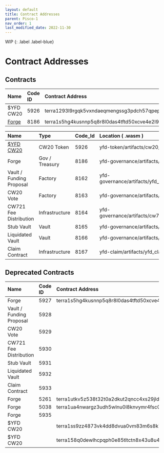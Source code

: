 ```yaml
---
layout: default
title: Contract Addresses
parent: Pisco-1
nav_order: 1
last_modified_date: 2022-11-30
---
```


WIP
{: .label .label-blue}

# Contract Addresses

## Contracts

| Name      | Code ID | Contract Address |
|:----------|:--------|:------------------------------------------------------------------|
| $YFD CW20 |  5926   | terra1293l9rgqk5vxndaeqmengssg3pdch57qpepgslh7p2sg3lqd87rss8du4s  |
| [Forge](https://finder.terra.money/testnet/tx/5A19601786BC095E54FB76451D442AAD4B44D6055E798CC9F47D637165CF47C2)     | 8186    | terra1s5hg4kusnnp5q8r8l0das4tftd50xcve4e2l95eqjy3fgducekfsw6yder  |

| Name                     |    Type         | Code_Id | Location ( .wasm ) |
|:-------------------------|:----------------|:--------|:-----------------------------------------------|
| [$YFD CW20](https://finder.terra.money/testnet/tx/F34CF3109D69B0037BA99260E0B853AC06BD14C4461FA90E030F4411E7ADFDD3)              | CW20 Token      |   5926  | yfd-token/artifacts/cw20_base                  |
| Forge                    | Gov / Treasury  |   8186  | yfd-governance/artifacts/forge_contract        |
| Vault / Funding Proposal | Factory         |   8162  | yfd-governance/artifacts/yfd_proposal_contract |
| CW20 Vote                | Factory         |   8163  | yfd-governance/artifacts/cw20_vote             |
| CW721 Fee Distribution   | Infrastructure  |   8164  | yfd-governance/artifacts/cw721_fee_distribution|
| Stub Vault               | Vault           |   8165  | yfd-governance/artifacts/stub_vault            |
| Liquidated Vault         | Vault           |   8166  | yfd-governance/artifacts/liquidated_vault      |
| Claim Contract           | Infrastructure  |   8167  | yfd-claim/artifacts/yfd_claim                  |


## Deprecated Contracts

| Name      | Code ID | Contract Address |
|:----------|:--------|:------------------------------------------------------------------|
| Forge                    |  5927  | terra1s5hg4kusnnp5q8r8l0das4tftd50xcve4e2l95eqjy3fgducekfsw6yder  |
| Vault / Funding Proposal |   5928  |  |
| CW20 Vote                |   5929  |  |
| CW721 Fee Distribution   |   5930  | |
| Stub Vault               |  5931  |            |
| Liquidated Vault         |  5932  |     |
| Claim Contract           |  5933  |   |
| Forge     | 5261    | terra1utkv5z538t32t0a2dkut2qncc4xs29jldjw2ez5s9tuzjsy59d0sm5p2mz  |
| Forge     | 5038    | terra1ua4nwargz3udh5wlnu0l8knvymr4fsc0mnq426qz442f93zjrw5s63jcst  |
| Forge     | 5935        |   |
| $YFD CW20 |         | terra1ss9zz4873vk4dd8dvua0vm83m6s8k7ctwp9efac0arytn6jthfgsy2d4a9  |
| $YFD CW20 |         | terra158q0dewlhcpqph0e85tltctn8x43u8u4dmgykampvjyvaunz8ygskmqcnh  |
